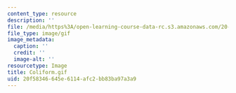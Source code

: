 ```yaml
---
content_type: resource
description: ''
file: /media/https%3A/open-learning-course-data-rc.s3.amazonaws.com/20-020-introduction-to-biological-engineering-design-spring-2009/20f58346645e6114afc2bb83ba97a3a9_Coliform.gif
file_type: image/gif
image_metadata:
  caption: ''
  credit: ''
  image-alt: ''
resourcetype: Image
title: Coliform.gif
uid: 20f58346-645e-6114-afc2-bb83ba97a3a9
---
```

